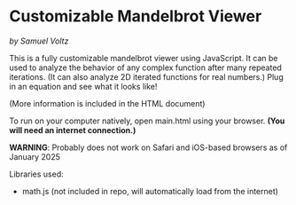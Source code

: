 Customizable Mandelbrot Viewer
==============================
*by Samuel Voltz*

This is a fully customizable mandelbrot viewer using JavaScript. It can be used to analyze the behavior of any complex function after many repeated iterations. (It can also analyze 2D iterated functions for real numbers.) Plug in an equation and see what it looks like!

(More information is included in the HTML document)

To run on your computer natively, open main.html using your browser. **(You will need an internet connection.)**

**WARNING**: Probably does not work on Safari and iOS-based browsers as of January 2025

Libraries used:
- math.js (not included in repo, will automatically load from the internet)